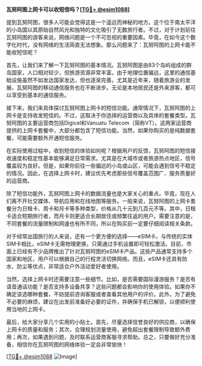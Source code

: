 **瓦努阿图上网卡可以收短信吗？[[TG💪+ @esim1088](https://t.me/s/esim1088)]**

提到瓦努阿图，很多人可能会觉得这是一个遥远而神秘的地方。这个位于南太平洋的小岛国以其原始自然风光和独特的文化吸引了无数旅行者。不过，对于计划前往瓦努阿图的游客来说，网络问题是一个不可忽视的重要因素。毕竟，在如今这个数字化时代，没有网络的生活简直无法想象。那么问题来了：瓦努阿图的上网卡能不能收短信呢？

首先，让我们来了解一下瓦努阿图的基本情况。瓦努阿图是由83个岛屿组成的群岛国家，人口相对较少，但旅游资源非常丰富。由于地理位置偏远，这里的通信基础设施虽然不如发达国家发达，但也逐渐完善。尤其是近年来，随着旅游业的发展，瓦努阿图的移动通信服务也在不断进步。无论是本地居民还是外来游客，都可以享受到基本的通信服务。

接下来，我们来具体探讨瓦努阿图上网卡的短信功能。通常情况下，瓦努阿图的上网卡是支持收发短信的。不过，这取决于你选择的运营商以及具体的套餐类型。瓦努阿图的主要运营商包括Digicel和Vanuatu Telecom（简称VT）。这两家运营商提供的上网卡套餐中，大部分都包含了短信功能。当然，如果你购买的是纯数据套餐，可能需要额外开通短信服务。

在实际使用过程中，收到短信的体验如何呢？根据用户的反馈，瓦努阿图的短信接收速度和稳定性基本能够满足日常需求。尤其是在大城市或者旅游热点地区，信号覆盖较为良好。但是，如果你前往一些偏远的小岛或山区，可能会遇到信号不稳定的情况。因此，在选择上网卡时，建议优先考虑那些信号覆盖范围广、服务质量好的运营商。

除了短信功能外，瓦努阿图上网卡的数据流量也是大家关心的重点。毕竟，现在人们离不开社交媒体、导航应用和在线地图等服务。一般来说，瓦努阿图的上网卡套餐分为日租卡、周卡和月卡等多种类型，价格从几十元到几百元不等。其中，日租卡适合短期旅行者，而月卡则更适合长期居住或频繁往返的用户。需要注意的是，不同套餐的流量限制和网速也有所不同，所以在购买前一定要仔细阅读相关条款。

对于经常出国旅行的人来说，还有一个更方便的选择——eSIM卡。与传统的实体SIM卡相比，eSIM卡无需物理更换，只需通过手机设置即可轻松激活。目前，市面上已经有不少品牌推出了针对瓦努阿图的eSIM卡产品。这些产品通常支持多个国家和地区，用户可以根据自己的行程灵活切换网络。而且，eSIM卡还具有防水、防尘等优点，非常适合户外活动爱好者使用。

当然，选择上网卡时还需要注意一些细节。比如，是否需要国际漫游服务？是否有语音通话功能？是否支持多设备共享？这些问题都会影响你的使用体验。如果你不确定该选哪种套餐，不妨提前咨询客服或者查看其他用户的评价。此外，为了避免不必要的麻烦，建议在出发前准备好必要的证件，并确保手机已解锁，以便顺利使用当地的上网卡。

最后，给大家分享几个实用的小贴士。首先，尽量选择信誉良好的供应商，以确保上网卡的质量和服务；其次，合理规划流量使用，避免超出套餐限制导致额外费用；再次，如果遇到问题，及时联系运营商客服寻求帮助。总之，只要做好充分准备，相信你在瓦努阿图的网络体验一定会非常愉快！

[[TG💪+ @esim1088](https://t.me/s/esim1088) ![Image](https://i.postimg.cc/4NQfJmqS/Snipaste-2025-05-13-00-14-12.png)]